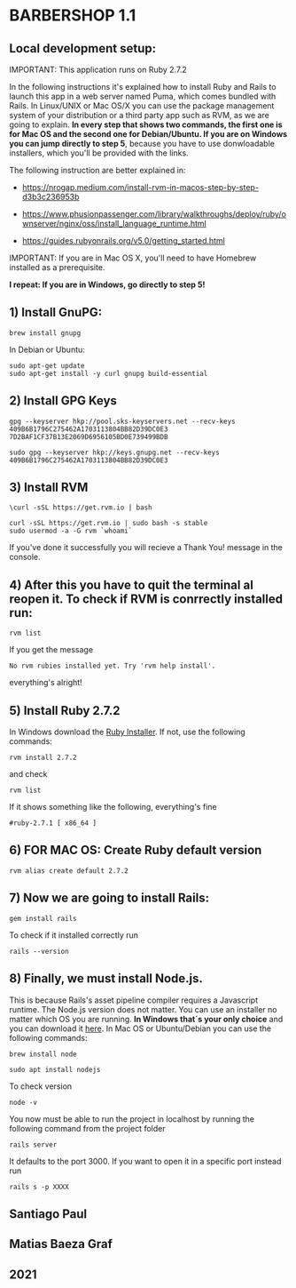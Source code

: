 # BARBERSHOP 1.1

## Local development setup:

IMPORTANT: This application runs on Ruby 2.7.2

In the following instructions it's explained how to install Ruby and Rails to launch this app in a web server named Puma, which comes bundled with Rails. In Linux/UNIX or Mac OS/X you can use the package management system of your distribution or a third party app such as RVM, as we are going to explain. **In every step that shows two commands, the first one is for Mac OS and the second one for Debian/Ubuntu. If you are on Windows you can jump directly to step 5**, because you have to use donwloadable installers, which you'll be provided with the links.

The following instruction are better explained in:

* https://nrogap.medium.com/install-rvm-in-macos-step-by-step-d3b3c236953b

* https://www.phusionpassenger.com/library/walkthroughs/deploy/ruby/ownserver/nginx/oss/install_language_runtime.html

* https://guides.rubyonrails.org/v5.0/getting_started.html

IMPORTANT: If you are in Mac OS X, you'll need to have Homebrew installed as a prerequisite.

**I repeat: If you are in Windows, go directly to step 5!** 

## 1) Install GnuPG:
```
brew install gnupg
```
In Debian or Ubuntu:
```
sudo apt-get update
sudo apt-get install -y curl gnupg build-essential
```

## 2) Install GPG Keys
```
gpg --keyserver hkp://pool.sks-keyservers.net --recv-keys 409B6B1796C275462A1703113804BB82D39DC0E3 7D2BAF1CF37B13E2069D6956105BD0E739499BDB
```
```
sudo gpg --keyserver hkp://keys.gnupg.net --recv-keys 409B6B1796C275462A1703113804BB82D39DC0E3
```

## 3) Install RVM
```
\curl -sSL https://get.rvm.io | bash
```
```
curl -sSL https://get.rvm.io | sudo bash -s stable
sudo usermod -a -G rvm `whoami`
```

If you've done it successfully you will recieve a Thank You! message in the console.

## 4) After this you have to quit the terminal al reopen it. To check if RVM is conrrectly installed run:
```
rvm list
```

If you get the message
```
No rvm rubies installed yet. Try 'rvm help install'.
```

everything's alright!

## 5) Install Ruby 2.7.2

In Windows download the [Ruby Installer](https://rubyinstaller.org/downloads/). If not, use the following commands:
```
rvm install 2.7.2
```

and check 
```
rvm list
```


If it shows something like the following, everything's fine
```
#ruby-2.7.1 [ x86_64 ]
```

## 6) FOR MAC OS: Create Ruby default version

```
rvm alias create default 2.7.2
```

## 7) Now we are going to install Rails:
```
gem install rails
```
To check if it installed correctly run
```
rails --version
```

## 8) Finally, we must install Node.js. 

This is because Rails's asset pipeline compiler requires a Javascript runtime. The Node.js version does not matter. You can use an installer no matter which OS you are running. **In Windows that´s your only choice** and you can download it [here](https://nodejs.org/en/download/). In Mac OS or Ubuntu/Debian you can use the following commands:
```
brew install node
```
```
sudo apt install nodejs
```


To check version 
```
node -v
```

You now must be able to run the project in localhost by running the following command from the project folder
```
rails server
```
It defaults to the port 3000. If you want to open it in a specific port instead run
```
rails s -p XXXX
```

## Santiago Paul
## Matias Baeza Graf
## 2021
